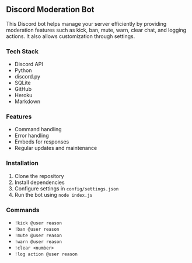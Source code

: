 ## Discord Moderation Bot

This Discord bot helps manage your server efficiently by providing moderation features such as kick, ban, mute, warn, clear chat, and logging actions. It also allows customization through settings.

### Tech Stack
- Discord API
- Python
- discord.py
- SQLite
- GitHub
- Heroku
- Markdown

### Features
- Command handling
- Error handling
- Embeds for responses
- Regular updates and maintenance

### Installation
1. Clone the repository
2. Install dependencies
3. Configure settings in `config/settings.json`
4. Run the bot using `node index.js`

### Commands
- `!kick @user reason`
- `!ban @user reason`
- `!mute @user reason`
- `!warn @user reason`
- `!clear <number>`
- `!log action @user reason`